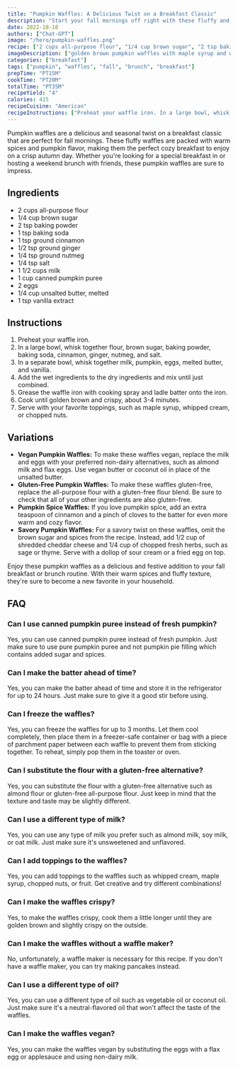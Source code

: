 ```yaml
---
title: "Pumpkin Waffles: A Delicious Twist on a Breakfast Classic"
description: "Start your fall mornings off right with these fluffy and flavorful pumpkin waffles. Perfect for a cozy breakfast in or a weekend brunch with friends."
date: 2022-10-10
authors: ["Chat-GPT"]
image: "/hero/pumpkin-waffles.png"
recipe: ["2 cups all-purpose flour", "1/4 cup brown sugar", "2 tsp baking powder", "1 tsp baking soda", "1 tsp ground cinnamon", "1/2 tsp ground ginger", "1/4 tsp ground nutmeg", "1/4 tsp salt", "1 1/2 cups milk", "1 cup canned pumpkin puree", "2 eggs", "1/4 cup unsalted butter, melted", "1 tsp vanilla extract"]
imageDescription: ["golden brown pumpkin waffles with maple syrup and whipped cream on top"]
categories: ["breakfast"]
tags: ["pumpkin", "waffles", "fall", "brunch", "breakfast"]
prepTime: "PT15M"
cookTime: "PT20M"
totalTime: "PT35M"
recipeYield: "4"
calories: 415
recipeCuisine: "American"
recipeInstructions: ["Preheat your waffle iron. In a large bowl, whisk together flour, brown sugar, baking powder, baking soda, cinnamon, ginger, nutmeg, and salt. In a separate bowl, whisk together milk, pumpkin, eggs, melted butter, and vanilla. Add the wet ingredients to the dry ingredients and mix until just combined. Grease the waffle iron with cooking spray and ladle batter onto the iron. Cook until golden brown and crispy, about 3-4 minutes. Serve with your favorite toppings."]
---
```


Pumpkin waffles are a delicious and seasonal twist on a breakfast classic that are perfect for fall mornings. These fluffy waffles are packed with warm spices and pumpkin flavor, making them the perfect cozy breakfast to enjoy on a crisp autumn day. Whether you're looking for a special breakfast in or hosting a weekend brunch with friends, these pumpkin waffles are sure to impress.

## Ingredients

- 2 cups all-purpose flour
- 1/4 cup brown sugar
- 2 tsp baking powder
- 1 tsp baking soda
- 1 tsp ground cinnamon
- 1/2 tsp ground ginger
- 1/4 tsp ground nutmeg
- 1/4 tsp salt
- 1 1/2 cups milk
- 1 cup canned pumpkin puree
- 2 eggs
- 1/4 cup unsalted butter, melted
- 1 tsp vanilla extract

## Instructions

1. Preheat your waffle iron.
2. In a large bowl, whisk together flour, brown sugar, baking powder, baking soda, cinnamon, ginger, nutmeg, and salt.
3. In a separate bowl, whisk together milk, pumpkin, eggs, melted butter, and vanilla.
4. Add the wet ingredients to the dry ingredients and mix until just combined.
5. Grease the waffle iron with cooking spray and ladle batter onto the iron.
6. Cook until golden brown and crispy, about 3-4 minutes.
7. Serve with your favorite toppings, such as maple syrup, whipped cream, or chopped nuts.

## Variations

- **Vegan Pumpkin Waffles:** To make these waffles vegan, replace the milk and eggs with your preferred non-dairy alternatives, such as almond milk and flax eggs. Use vegan butter or coconut oil in place of the unsalted butter.
- **Gluten-Free Pumpkin Waffles:** To make these waffles gluten-free, replace the all-purpose flour with a gluten-free flour blend. Be sure to check that all of your other ingredients are also gluten-free.
- **Pumpkin Spice Waffles:** If you love pumpkin spice, add an extra teaspoon of cinnamon and a pinch of cloves to the batter for even more warm and cozy flavor.
- **Savory Pumpkin Waffles:** For a savory twist on these waffles, omit the brown sugar and spices from the recipe. Instead, add 1/2 cup of shredded cheddar cheese and 1/4 cup of chopped fresh herbs, such as sage or thyme. Serve with a dollop of sour cream or a fried egg on top.

Enjoy these pumpkin waffles as a delicious and festive addition to your fall breakfast or brunch routine. With their warm spices and fluffy texture, they're sure to become a new favorite in your household.

## FAQ

### Can I use canned pumpkin puree instead of fresh pumpkin?

Yes, you can use canned pumpkin puree instead of fresh pumpkin. Just make sure to use pure pumpkin puree and not pumpkin pie filling which contains added sugar and spices.

### Can I make the batter ahead of time?

Yes, you can make the batter ahead of time and store it in the refrigerator for up to 24 hours. Just make sure to give it a good stir before using.

### Can I freeze the waffles?

Yes, you can freeze the waffles for up to 3 months. Let them cool completely, then place them in a freezer-safe container or bag with a piece of parchment paper between each waffle to prevent them from sticking together. To reheat, simply pop them in the toaster or oven.

### Can I substitute the flour with a gluten-free alternative?

Yes, you can substitute the flour with a gluten-free alternative such as almond flour or gluten-free all-purpose flour. Just keep in mind that the texture and taste may be slightly different.

### Can I use a different type of milk?

Yes, you can use any type of milk you prefer such as almond milk, soy milk, or oat milk. Just make sure it's unsweetened and unflavored.

### Can I add toppings to the waffles?

Yes, you can add toppings to the waffles such as whipped cream, maple syrup, chopped nuts, or fruit. Get creative and try different combinations!

### Can I make the waffles crispy?

Yes, to make the waffles crispy, cook them a little longer until they are golden brown and slightly crispy on the outside.

### Can I make the waffles without a waffle maker?

No, unfortunately, a waffle maker is necessary for this recipe. If you don't have a waffle maker, you can try making pancakes instead.

### Can I use a different type of oil?

Yes, you can use a different type of oil such as vegetable oil or coconut oil. Just make sure it's a neutral-flavored oil that won't affect the taste of the waffles.

### Can I make the waffles vegan?

Yes, you can make the waffles vegan by substituting the eggs with a flax egg or applesauce and using non-dairy milk.